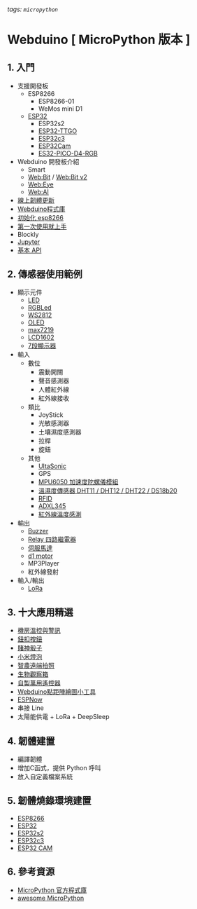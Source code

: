 ###### tags: `micropython`
Webduino [ MicroPython 版本 ]
===

## 1. 入門
 - 支援開發板
     - ESP8266
         - ESP8266-01
         - WeMos mini D1
     - [ESP32](https://md.kingkit.codes/erFweuCZQIu2mpHV6tvjtQ?view)
         - ESP32s2
         - [ESP32-TTGO](https://md.kingkit.codes/--4aDZnDTnOFCzwidFda4g?view)
         - [ESP32c3](https://md.kingkit.codes/y-MHKLowQ2GJ071r7-0_og)
         - [ESP32Cam](https://md.kingkit.codes/Y-yXNDR_TtumZq2C4pqU0Q?view)
         - [ES32-PICO-D4-RGB](https://md.kingkit.codes/DPM638LDSBKWW1davTX-uQ?view)
 - Webduino 開發板介紹
     - Smart
     - [Web:Bit](https://webbit-jupyter.webduino.io/notebooks/WebBit%20microPython%20%E5%88%9D%E9%AB%94%E9%A9%97.ipynb) / [Web:Bit v2](https://webbit-jupyter.webduino.io/notebooks/WebBitV2%20microPython%20%E5%88%9D%E9%AB%94%E9%A9%97.ipynb)
     - [Web:Eye](https://webbit-jupyter.webduino.io/notebooks/ESP32-Cam%20%E7%AF%84%E4%BE%8B.ipynb)
     - [Web:AI](https://jupyter.webduino.io/tree/12-24)
 - [線上韌體更新](https://marty5499.github.io/waboard/index.html)
 - [Webduino程式庫](https://md.kingkit.codes/iqMKcdLcSwqdQx7H86FMSA?view)
 - [初始化 esp8266](https://md.kingkit.codes/VbhjTjtaS2uS--BUyDYOlg?view)
 - [第一次使用就上手](https://md.kingkit.codes/7oJFE2MSRYWG1b0GQjijeA)
 - Blockly
 - [Jupyter](https://webbit-jupyter.webduino.io/)
 - [基本 API](https://md.kingkit.codes/VFHd7qJRTfaDUytBJC3b9w?view)


## 2. 傳感器使用範例
 - 顯示元件
     - [LED](https://md.kingkit.codes/n0s4ebvfSLGBFRhHMBlJdg?view)
     - [RGBLed](https://md.kingkit.codes/PqbbozgoS2OddOH4WDtcmQ)
     - [WS2812](https://md.kingkit.codes/PtOjTb4NRICHaapzL5pp7Q?view)
     - [OLED](https://md.kingkit.codes/HQq3LMjiSAq87Aa23FfNHA?view)
     - [max7219](https://md.kingkit.codes/DA2_zwojSp2ciQOw4UHl1w?view)
     - [LCD1602](https://md.kingkit.codes/XCgecKh4SH6CbeR0kaMLMg?view)
     - [7段顯示器](https://md.kingkit.codes/FftwYtg1SjuUwQ2sU0LjGg?view)
 - 輸入
     - 數位
         - 震動開關
         - 聲音感測器
         - 人體紅外線
         - 紅外線接收
     - 類比
         - JoyStick
         - 光敏感測器
         - 土壤濕度感測器
         - 拉桿
         - 旋鈕
     - 其他
         - [UltaSonic](https://md.kingkit.codes/O-nWq9eJSKG72cbO6OBCBQ?view)
         - GPS
         - [MPU6050 加速度陀螺儀模組](https://md.kingkit.codes/upPnHjJRR0S5f1A4W5xjbA?view)
         - [溫濕度傳感器 DHT11 / DHT12 / DHT22 / DS18b20](https://md.kingkit.codes/flTmxM_UQQ-FVOoThhkvqg?view)
         - [RFID](https://md.kingkit.codes/TKQq-D4lTi6Lf4BpUCJEZQ?view)
         - [ADXL345](https://md.kingkit.codes/BwfS38qpQcSfmkbx0OkmuA?both)
         - [紅外線溫度感測](https://md.kingkit.codes/y6S4bIouTEmnPP9Zf7-x9Q?view)
 - 輸出
     - [Buzzer](https://md.kingkit.codes/fdj4v6nIQ4iQBpVqsX_3qg?view)
     - [Relay 四路繼電器](https://md.kingkit.codes/kAKO75JwQCWBfIGHUgf_BA?view)
     - [伺服馬達](https://md.kingkit.codes/ZoEOeVAITs2dwlB25YBsAg?view)
     - [d1 motor](https://md.kingkit.codes/TFQ9_54ZR1abTKBqDjDlNg)
     - MP3Player
     - 紅外線發射
 - 輸入/輸出
     - [LoRa](https://md.kingkit.codes/wMIEFKV4QpSeNEhZIqD2AA)


## 3. 十大應用精選
 - [機房溫控與警訊](https://md.kingkit.codes/MmunbzVsRDmfNDsilcaBfA?view)
 - [鈕扣按鈕](https://md.kingkit.codes/iQVeOmFKRyi59M2QstLBoA?both)
 - [賭神骰子](https://md.kingkit.codes/a9B2obyJQa-VQNte1f0vfA)
 - [小米燈泡](https://md.kingkit.codes/h51Rd_WURme6x9Ejh5zonA?both)
 - [智農遠端拍照](https://docs.google.com/presentation/d/12sMc3k5QJWxihpcgebmBO5Zs4mZV_swtlKB63z11vis/edit#slide=id.p)
 - [生物觀察箱](https://md.kingkit.codes/daxkSu2uQG-Lbgbi4Na1vg)
 - [自製萬用遙控器](https://hyproto.webduino.io/#-MwYwKX4fa1n3DKIw4hx)
 - [Webduino點距陣繪圖小工具](http://webduinoio.github.io/demo/max7219/)
 - [ESPNow](https://webbit-jupyter.webduino.io/notebooks/esp-now-esp8266-01.ipynb)
 - 串接 Line
 - 太陽能供電 + LoRa + DeepSleep
 


## 4. 韌體建置
- 編譯韌體
- 增加C函式，提供 Python 呼叫
- 放入自定義檔案系統


## 5. 韌體燒錄環境建置
- [ESP8266](https://md.kingkit.codes/MSepZTfqTCOk3XITKMqdTg)
- [ESP32](https://md.kingkit.codes/l_ilf_ZNR6ig5LJN5RyeVw)
- [ESP32s2](https://md.kingkit.codes/Q42bSUvtTzCOBOfCnpoRsA)
- [ESP32c3](https://md.kingkit.codes/Q42bSUvtTzCOBOfCnpoRsA)
- [ESP32 CAM](https://md.kingkit.codes/XIukTq7yTrWbxXwi4Q-nSw)

## 6. 參考資源
- [MicroPython 官方程式庫](https://docs.micropython.org/en/latest/library/index.html)
- [awesome MicroPython](https://awesome-micropython.com/)